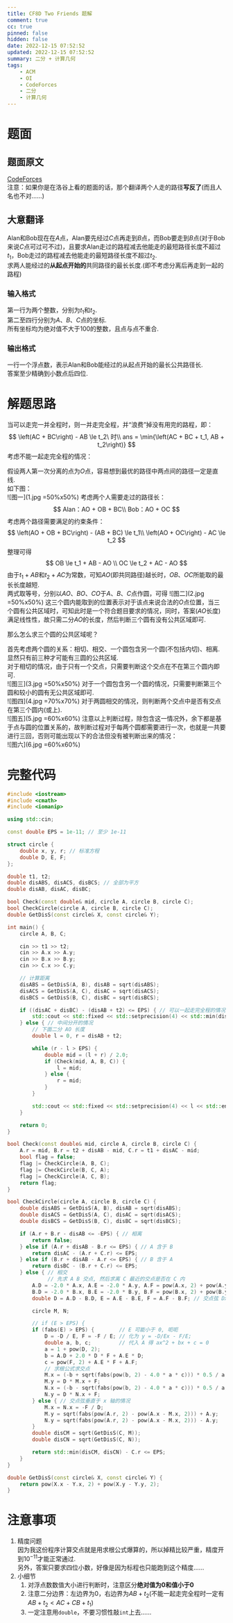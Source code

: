 ```yaml
---
title: CF8D Two Friends 题解
comment: true
cc: true
pinned: false
hidden: false
date: 2022-12-15 07:52:52
updated: 2022-12-15 07:52:52
summary: 二分 + 计算几何
tags:
	- ACM
	- OI
	- CodeForces
	- 二分
	- 计算几何
---
```


# 题面
## 题面原文
[CodeForces](https://codeforces.com/problemset/problem/8/D)\
注意：如果你是在洛谷上看的题面的话，那个翻译两个人走的路径**写反了**(而且人名也不对……)
## 大意翻译
Alan和Bob现在在$A$点，Alan要先经过$C$点再走到$B$点，而Bob要走到$B$点(对于Bob来说$C$点可过可不过)，且要求Alan走过的路程减去他能走的最短路径长度不超过$t_1$，Bob走过的路程减去他能走的最短路径长度不超过$t_2$.\
求两人能经过的**从起点开始的**共同路径的最长长度.(即不考虑分离后再走到一起的路程)
### 输入格式
第一行为两个整数，分别为$t_1$和$t_2$.\
第二至四行分别为$A$、$B$、$C$点的坐标.\
所有坐标均为绝对值不大于$100$的整数，且点与点不重合.
### 输出格式
一行一个浮点数，表示Alan和Bob能经过的从起点开始的最长公共路径长.\
答案至少精确到小数点后四位.
# 解题思路
当可以走完一并全程时，则一并走完全程，并“浪费”掉没有用完的路程，即：
$$
\left(AC + BC\right) - AB \le t_2\ 时\\
ans = \min{\left(AC + BC + t_1, AB + t_2\right)}
$$
考虑不能一起走完全程的情况：

假设两人第一次分离的点为$O$点，容易想到最优的路径中两点间的路径一定是直线.\
如下图：\
![图一](1.jpg =50%x50%)
考虑两个人需要走过的路径长：
$$
Alan：AO + OB + BC\\
Bob：AO + OC
$$
考虑两个路径需要满足的约束条件：
$$
\left(AO + OB + BC\right) - (AB + BC) \le t_1\\
\left(AO + OC\right) - AC \le t_2
$$
整理可得
$$
OB \le t_1 + AB - AO \\
OC \le t_2 + AC - AO
$$
由于$t_1 + AB$和$t_2 + AC$为常数，可知$AO$(即共同路径)越长时，$OB$、$OC$所能取的最长长度越短.\
两式取等号，分别以$AO$、$BO$、$CO$于$A$、$B$、$C$点作圆，可得
![图二](2.jpg =50%x50%)
这三个圆内能取到的位置表示对于该点来说合法的$O$点位置，当三个圆有公共区域时，可知此时是一个符合题目要求的情况，同时，答案($AO$长度)满足线性性，故只需二分$AO$的长度，然后判断三个圆有没有公共区域即可.

那么怎么求三个圆的公共区域呢？

首先考虑两个圆的关系：相切、相交、一个圆包含另一个圆(不包括内切)、相离.\
显然只有前三种才可能有三圆的公共区域.\
对于相切的情况，由于只有一个交点，只需要判断这个交点在不在第三个圆内即可.\
![图三](3.jpg =50%x50%)
对于一个圆包含另一个圆的情况，只需要判断第三个圆和较小的圆有无公共区域即可.\
![图四](4.jpg =70%x70%)
对于两圆相交的情况，则判断两个交点中是否有交点在第三个圆内(或上).\
![图五](5.jpg =60%x60%)
注意以上判断过程，除包含这一情况外，余下都是基于点与圆的位置关系的，故判断过程对于每两个圆都需要进行一次，也就是一共要进行三回，否则可能出现以下的合法但没有被判断出来的情况：\
![图六](6.jpg =60%x60%)


# 完整代码

```C++
#include <iostream>
#include <cmath>
#include <iomanip>

using std::cin;

const double EPS = 1e-11; // 至少 1e-11

struct circle {
	double x, y, r; // 标准方程
	double D, E, F;
};

double t1, t2;
double disABS, disACS, disBCS; // 全部为平方
double disAB, disAC, disBC;

bool Check(const double& mid, circle A, circle B, circle C);
bool CheckCircle(circle A, circle B, circle C);
double GetDisS(const circle& X, const circle& Y);

int main() {
	circle A, B, C;

	cin >> t1 >> t2;
	cin >> A.x >> A.y;
	cin >> B.x >> B.y;
	cin >> C.x >> C.y;

	// 计算距离
	disABS = GetDisS(A, B), disAB = sqrt(disABS);
	disACS = GetDisS(A, C), disAC = sqrt(disACS);
	disBCS = GetDisS(B, C), disBC = sqrt(disBCS);

	if ((disAC + disBC) - (disAB + t2) <= EPS) { // 可以一起走完全程的情况
		std::cout << std::fixed << std::setprecision(4) << std::min(disAC + disBC + t1, disAB + t2) << std::endl;
	} else { // 中间分开的情况
		// 下面二分 AO 长度
		double l = 0, r = disAB + t2;

		while (r - l > EPS) {
			double mid = (l + r) / 2.0;
			if (Check(mid, A, B, C)) {
				l = mid;
			} else {
				r = mid;
			}
		}

		std::cout << std::fixed << std::setprecision(4) << l << std::endl;
	}

	return 0;
}

bool Check(const double& mid, circle A, circle B, circle C) {
	A.r = mid, B.r = t2 + disAB - mid, C.r = t1 + disAC - mid;
	bool flag = false;
	flag |= CheckCircle(A, B, C);
	flag |= CheckCircle(B, C, A);
	flag |= CheckCircle(A, C, B);
	return flag;
}

bool CheckCircle(circle A, circle B, circle C) {
	double disABS = GetDisS(A, B), disAB = sqrt(disABS);
	double disACS = GetDisS(A, C), disAC = sqrt(disACS);
	double disBCS = GetDisS(B, C), disBC = sqrt(disBCS);

	if (A.r + B.r - disAB <= -EPS) { // 相离
		return false;
	} else if (A.r + disAB - B.r <= EPS) { // A 含于 B
		return disAC - (A.r + C.r) <= EPS;
	} else if (B.r + disAB - A.r <= EPS) { // B 含于 A
		return disBC - (B.r + C.r) <= EPS;
	} else { // 相交
			 // 先求 A B 交点, 然后求离 C 最近的交点是否在 C 内
		A.D = -2.0 * A.x, A.E = -2.0 * A.y, A.F = pow(A.x, 2) + pow(A.y, 2) - pow(A.r, 2);
		B.D = -2.0 * B.x, B.E = -2.0 * B.y, B.F = pow(B.x, 2) + pow(B.y, 2) - pow(B.r, 2);
		double D = A.D - B.D, E = A.E - B.E, F = A.F - B.F; // 交点弦 Dx + Ey + F = 0

		circle M, N;

		// if (E > EPS) {
		if (fabs(E) > EPS) {		// E 可能小于 0, 呃呃
			D = -D / E, F = -F / E; // 化为 y = -D/Ex - F/E;
			double a, b, c;			// 代入 A 得 ax^2 + bx + c = 0
			a = 1 + pow(D, 2);
			b = A.D + 2.0 * D * F + A.E * D;
			c = pow(F, 2) + A.E * F + A.F;
			// 求根公式求交点
			M.x = (-b + sqrt(fabs(pow(b, 2) - 4.0 * a * c))) * 0.5 / a;
			M.y = D * M.x + F;
			N.x = (-b - sqrt(fabs(pow(b, 2) - 4.0 * a * c))) * 0.5 / a;
			N.y = D * N.x + F;
		} else { // 交点弦垂直于 x 轴的情况
			M.x = N.x = -F / D;
			M.y = sqrt(fabs(pow(A.r, 2) - pow(A.x - M.x, 2))) + A.y;
			N.y = sqrt(fabs(pow(A.r, 2) - pow(A.x - M.x, 2))) - A.y;
		}
		double disCM = sqrt(GetDisS(C, M));
		double disCN = sqrt(GetDisS(C, N));

		return std::min(disCM, disCN) - C.r <= EPS;
	}
}

double GetDisS(const circle& X, const circle& Y) {
	return pow(X.x - Y.x, 2) + pow(X.y - Y.y, 2);
}
```
# 注意事项

1. 精度问题\
因为我这份程序计算交点就是用求根公式爆算的，所以掉精比较严重，精度开到$10^{-11}$才能正常通过.\
另外，答案只要求四位小数，好像是因为标程也只能跑到这个精度……
2. 小细节
	1. 对浮点数数值大小进行判断时，注意区分**绝对值为$0$**和**值小于$0$**
	2. 注意二分边界：左边界为$0$，右边界为$AB + t_2$(不能一起走完全程时一定有$AB + t_2 \lt AC + CB + t_1$)
	3. 一定注意用`double`，不要习惯性敲`int`上去……
